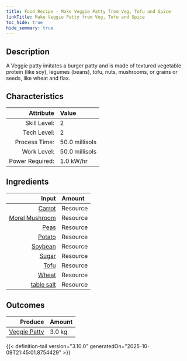 ```yaml
---
title: Food Recipe - Make Veggie Patty from Veg, Tofu and Spice
linkTitle: Make Veggie Patty from Veg, Tofu and Spice
toc_hide: true
hide_summary: true
---
```

<!-- This is generated by the MarsSim HelpGenertor, do not edit. -->

## Description
A Veggie patty imitates a burger patty and is made of&#10;&#9;&#9;&#9;textured vegetable protein (like soy), legumes (beans), tofu,&#10;&#9;&#9;&#9;nuts, mushrooms, or grains or seeds, like wheat and flax. 

## Characteristics

| Attribute      | Value |
|--------:|:------|
|Skill Level:|2|
|Tech Level:|2|
|Process Time:|50.0 millisols|
|Work Level:|50.0 millisols|
|Power Required:|1.0 kW/hr|

## Ingredients

| Input      | Amount |
|--------:|:------|
|[Carrot](/docs/definitions/resource/carrot)|Resource|0.35 kg|
|[Morel Mushroom](/docs/definitions/resource/morel-mushroom)|Resource|0.15 kg|
|[Peas](/docs/definitions/resource/peas)|Resource|0.5 kg|
|[Potato](/docs/definitions/resource/potato)|Resource|0.5 kg|
|[Soybean](/docs/definitions/resource/soybean)|Resource|0.45 kg|
|[Sugar](/docs/definitions/resource/sugar)|Resource|0.05 kg|
|[Tofu](/docs/definitions/resource/tofu)|Resource|0.5 kg|
|[Wheat](/docs/definitions/resource/wheat)|Resource|0.5 kg|
|[table salt](/docs/definitions/resource/table-salt)|Resource|0.01 kg|

## Outcomes


| Produce      | Amount |
|--------:|:------|
|[Veggie Patty](/docs/definitions/resource/veggie-patty)|3.0 kg|



{{< definition-tail version="3.10.0" generatedOn="2025-10-09T21:45:01.8754429" >}}




